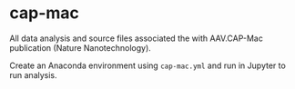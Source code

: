 # cap-mac
All data analysis and source files associated the with AAV.CAP-Mac publication (Nature Nanotechnology).

Create an Anaconda environment using `cap-mac.yml` and run in Jupyter to run analysis. 
